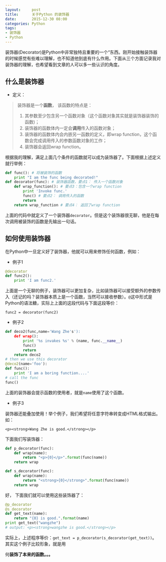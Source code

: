```yaml
---
layout:     post
title:      关于Python 的装饰器
date:       2015-12-30 08:00
categories: Python
tags:
- 装饰器
- Python
---
```


装饰器(Decorator)是Python中非常独特且重要的一个“东西。刚开始接触装饰器的时候感觉有些难以理解，也不知道他到底有什么作用。下面从三个方面记录我对装饰器的理解，也希望看到文章的人可以多一些认识的角度。

## 什么是装饰器

- 定义：  
> 装饰器是一个**函数**， 该函数的特点是：
> 1. 其参数至少包含另一个函数对象（这个函数对象其实就是装饰器装饰的函数)；
> 2. 装饰器的函数体内一定会**调用**传入的函数对象；
> 3. 装饰器的函数体内会内嵌另一函数的定义，即wrap function，这个函数会完成调用传入的参数函数对象的工作；
> 4. 装饰器会返回wrap function。

根据我的理解，满足上面几个条件的函数就可以成为装饰器了。下面根据上述定义就行举例：

```python
def func(): # 将被装饰的函数
    print "I am the func being decorated!" 
def decorator(func): # 装饰器函数，要点1： 传入一个函数对象
    def wrap_function(): # 要点3：包含一个wrap function
	    print 'Invoke func.'
		func() # 要点2： 调用传入的函数
		return
	return wrap_function # 要点4： 返回了wrap function
```

上面的代码中就定义了一个装饰器`decorator`。但是这个装饰器很无聊，他是在每次调用被装饰的函数是先输出一句话。

## 如何使用装饰器

在Python中一旦定义好了装饰器，他就可以用来修饰任何函数，例如：
- 例子1

```python
@decorator
def func2():
    print 'I am func2.'
```

上面是一个无聊的例子，装饰器可以更加复杂，比如装饰器可以接受额外的参数传入（还记的吗？装饰器本质上是一个函数，当然可以接收参数）。`@`这中形式是Python的语法糖，实际上上面的这段代码与下面这段等价：

`func2 = decorator(func2)`

- 例子2

```python
def deco2(func,name='Wang Zhe's'):
    def wrap():
        print '%s invakes %s' % (name, func.__name__)
		func()
		return
	return deco2
# then we use this decorator
@deco2(name='foo'):
def func():
    print 'I am a boring function....'
# call the func
func()
```

上面的装饰器会提示函数的使用者，就是`name`使用了这个函数。

- 例子3

装饰器还能叠加使用！举个例子，我们希望将任意字符串转变成HTML格式输出。如：

```
<p><strong>Wang Zhe is good.</strong></p>
```

下面我们写装饰器：

```python
def p_decorator(func):
    def wrap(name):
        return "<p>{0}</p>".format(func(name))
	return wrap

def s_decorator(func):
    def wrap(name):
        return "<strong>{0}</strong>".format(func(name))
	return wrap
```

好， 下面我们就可以使用这些装饰器了：

```python
@p_decorator
@s_decorator
def get_text(name):
    return "{0} is good.".format(name)
print get_text("wangzhe")
# output: <p><strong>wangzhe is good.</strong></p>	
```

实际上，上述程序等价：`get_text = p_decorator(s_decorator(get_text))`。其实这个例子比较形象，就是用<p>何<strong>装饰了本来的函数。。。


